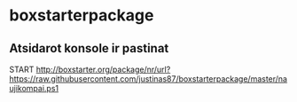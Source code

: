 # boxstarterpackage 
## Atsidarot konsole ir pastinat
START http://boxstarter.org/package/nr/url?https://raw.githubusercontent.com/justinas87/boxstarterpackage/master/naujikompai.ps1
